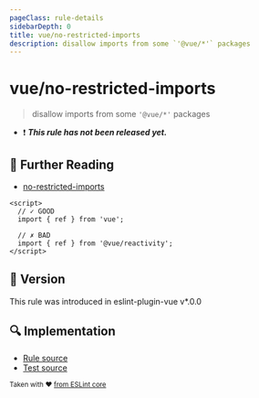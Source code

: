 ```yaml
---
pageClass: rule-details
sidebarDepth: 0
title: vue/no-restricted-imports
description: disallow imports from some `'@vue/*'` packages
---
```

# vue/no-restricted-imports

> disallow imports from some `'@vue/*'` packages

- :exclamation: <badge text="This rule has not been released yet." vertical="middle" type="error"> ***This rule has not been released yet.*** </badge>

## :book: Further Reading

- [no-restricted-imports]

[no-restricted-imports]: https://eslint.org/docs/rules/no-restricted-imports

<eslint-code-block :rules="{'vue/no-restricted-imports': ['error']}">

```vue
<script>
  // ✓ GOOD
  import { ref } from 'vue';

  // ✗ BAD
  import { ref } from '@vue/reactivity';
</script>
```

</eslint-code-block>

## :rocket: Version

This rule was introduced in eslint-plugin-vue v*.0.0

## :mag: Implementation

- [Rule source](https://github.com/vuejs/eslint-plugin-vue/blob/master/lib/rules/no-restricted-imports.js)
- [Test source](https://github.com/vuejs/eslint-plugin-vue/blob/master/tests/lib/rules/no-restricted-imports.js)

<sup>Taken with ❤️ [from ESLint core](https://eslint.org/docs/rules/no-restricted-imports)</sup>